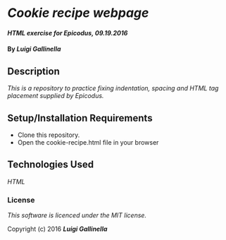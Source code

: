 # _Cookie recipe webpage_

#### _HTML exercise for Epicodus, 09.19.2016_

#### By _**Luigi Gallinella**_

## Description

_This is a repository to practice fixing indentation, spacing and HTML tag placement supplied by Epicodus._

## Setup/Installation Requirements

* Clone this repository.
* Open the cookie-recipe.html file in your browser

## Technologies Used

_HTML_

### License

*This software is licenced under the MIT license.*

Copyright (c) 2016 **_Luigi Gallinella_**
